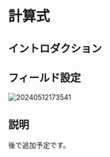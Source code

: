 # 計算式

<PluginInfo name="field-formula"></PluginInfo>

## イントロダクション

## フィールド設定

![20240512173541](https://static-docs.nocobase.com/20240512173541.png)

## 説明

後で追加予定です。

